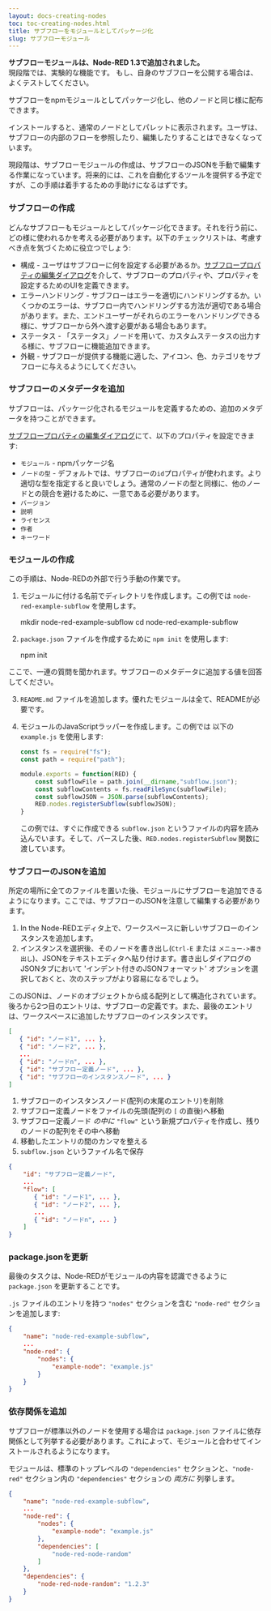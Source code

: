 ```yaml
---
layout: docs-creating-nodes
toc: toc-creating-nodes.html
title: サブフローをモジュールとしてパッケージ化
slug: サブフローモジュール
---
```


<div class="doc-callout">
<b>サブフローモジュールは、Node-RED 1.3で追加されました。</b><br>
現段階では、実験的な機能です。
もし、自身のサブフローを公開する場合は、よくテストしてください。
</div>

サブフローをnpmモジュールとしてパッケージ化し、他のノードと同じ様に配布できます。

インストールすると、通常のノードとしてパレットに表示されます。ユーザは、サブフローの内部のフローを参照したり、編集したりすることはできなくなっています。

現段階は、サブフローモジュールの作成は、サブフローのJSONを手動で編集する作業になっています。将来的には、これを自動化するツールを提供する予定ですが、この手順は着手するための手助けになるはずです。


### サブフローの作成

どんなサブフローもモジュールとしてパッケージ化できます。それを行う前に、どの様に使われるかを考える必要があります。以下のチェックリストは、考慮すべき点を気づくために役立つでしょう:

 - 構成 - ユーザはサブフローに何を設定する必要があるか。[サブフロープロパティの編集ダイアログ](/docs/user-guide/editor/workspace/subflows#editing-subflow-properties)を介して、サブフローのプロパティや、プロパティを設定するためのUIを定義できます。
 - エラーハンドリング - サブフローはエラーを適切にハンドリングするか。いくつかのエラーは、サブフロー内でハンドリングする方法が適切である場合があります。また、エンドユーザーがそれらのエラーをハンドリングできる様に、サブフローから外へ渡す必要がある場合もあります。
 - ステータス - 「ステータス」ノードを用いて、カスタムステータスの出力する様に、サブフローに機能追加できます。
 - 外観 - サブフローが提供する機能に適した、アイコン、色、カテゴリをサブフローに与えるようにしてください。

### サブフローのメタデータを追加

サブフローは、パッケージ化されるモジュールを定義するための、追加のメタデータを持つことができます。

[サブフロープロパティの編集ダイアログ](/docs/user-guide/editor/workspace/subflows#editing-subflow-metadata)にて、以下のプロパティを設定できます:

 - `モジュール` - npmパッケージ名
 - `ノードの型` - デフォルトでは、サブフローの`id`プロパティが使われます。より適切な型を指定すると良いでしょう。通常のノードの型と同様に、他のノードとの競合を避けるために、一意である必要があります。
 - `バージョン`
 - `説明`
 - `ライセンス`
 - `作者`
 - `キーワード`

### モジュールの作成

この手順は、Node-REDの外部で行う手動の作業です。

1. モジュールに付ける名前でディレクトリを作成します。この例では `node-red-example-subflow` を使用します。

      mkdir node-red-example-subflow
      cd node-red-example-subflow

2. `package.json` ファイルを作成するために `npm init` を使用します:

      npm init

  ここで、一連の質問を聞かれます。サブフローのメタデータに追加する値を回答してください。

3. `README.md` ファイルを追加します。優れたモジュールは全て、READMEが必要です。

4. モジュールのJavaScriptラッパーを作成します。この例では 以下の `example.js` を使用します:

    ```javascript
    const fs = require("fs");
    const path = require("path");

    module.exports = function(RED) {
        const subflowFile = path.join(__dirname,"subflow.json");
        const subflowContents = fs.readFileSync(subflowFile);
        const subflowJSON = JSON.parse(subflowContents);
        RED.nodes.registerSubflow(subflowJSON);
    }
    ```

    この例では、すぐに作成できる `subflow.json` というファイルの内容を読み込んでいます。そして、パースした後、`RED.nodes.registerSubflow` 関数に渡しています。

### サブフローのJSONを追加

所定の場所に全てのファイルを置いた後、モジュールにサブフローを追加できるようになります。ここでは、サブフローのJSONを注意して編集する必要があります。

1. In the Node-REDエディタ上で、ワークスペースに新しいサブフローのインスタンスを追加します。
2. インスタンスを選択後、そのノードを書き出し(`Ctrl-E` または `メニュー->書き出し`)、JSONをテキストエディタへ貼り付けます。書き出しダイアログのJSONタブにおいて 'インデント付きのJSONフォーマット' オプションを選択しておくと、次のステップがより容易になるでしょう。

このJSONは、ノードのオブジェクトから成る配列として構造化されています。後ろから2つ目のエントリは、サブフローの定義です。また、最後のエントリは、ワークスペースに追加したサブフローのインスタンスです。

```json
[
   { "id": "ノード1", ... },
   { "id": "ノード2", ... },
   ...
   { "id": "ノードn", ... },
   { "id": "サブフロー定義ノード", ... },
   { "id": "サブフローのインスタンスノード", ... }
]
```

1. サブフローのインスタンスノード(配列の末尾のエントリ)を削除
2. サブフロー定義ノードをファイルの先頭(配列の `[` の直後)へ移動
3. サブフロー定義ノード *の中に* `"flow"` という新規プロパティを作成し、残りのノードの配列をその中へ移動
4. 移動したエントリの間のカンマを整える
5. `subflow.json` というファイル名で保存

```json
{
    "id": "サブフロー定義ノード",
    ...
    "flow": [
       { "id": "ノード1", ... },
       { "id": "ノード2", ... },
       ...
       { "id": "ノードn", ... }
    ]
}
```

### package.jsonを更新

最後のタスクは、Node-REDがモジュールの内容を認識できるように `package.json` を更新することです。

`.js` ファイルのエントリを持つ `"nodes"` セクションを含む `"node-red"` セクションを追加します:

```json
{
    "name": "node-red-example-subflow",
    ...
    "node-red": {
        "nodes": {
            "example-node": "example.js"
        }
    }
}
```

### 依存関係を追加

サブフローが標準以外のノードを使用する場合は `package.json` ファイルに依存関係として列挙する必要があります。これによって、モジュールと合わせてインストールされるようになります。

モジュールは、標準のトップレベルの `"dependencies"` セクションと、`"node-red"` セクション内の `"dependencies"` セクションの *両方に* 列挙します。

```json
{
    "name": "node-red-example-subflow",
    ...
    "node-red": {
        "nodes": {
            "example-node": "example.js"
        },
        "dependencies": [
            "node-red-node-random"
        ]
    },
    "dependencies": {
        "node-red-node-random": "1.2.3"
    }
}
```
